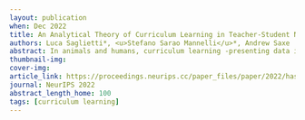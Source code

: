 ```yaml
---
layout: publication
when: Dec 2022
title: An Analytical Theory of Curriculum Learning in Teacher-Student Networks
authors: Luca Saglietti*, <u>Stefano Sarao Mannelli</u>*, Andrew Saxe
abstract: In animals and humans, curriculum learning -presenting data in a curated order- is critical to rapid learning and effective pedagogy. A long history of experiments has demonstrated the impact of curricula in a variety of animals but, despite its ubiquitous presence, a theoretical understanding of the phenomenon is still lacking. Surprisingly, in contrast to animal learning, curricula strategies are not widely used in machine learning and recent simulation studies reach the conclusion that curricula are moderately effective or ineffective in most cases. This stark difference in the importance of curriculum raises a fundamental theoretical question&colon; when and why does curriculum learning help? In this work, we analyse a prototypical neural network model of curriculum learning in the high-dimensional limit, employing statistical physics methods. We study a task in which a sparse set of informative features are embedded amidst a large set of noisy features. We analytically derive average learning trajectories for simple neural networks on this task, which establish a clear speed benefit for curriculum learning in the online setting. However, when training experiences can be stored and replayed (for instance, during sleep), the advantage of curriculum in standard neural networks disappears, in line with observations from the deep learning literature. Inspired by synaptic consolidation techniques developed to combat catastrophic forgetting, we investigate whether consolidating synapses at curriculum change points can boost the benefits of curricula. We derive generalisation performance as a function of consolidation strength (implemented as a Gaussian prior connecting learning phases), and show that this consolidation mechanism can yield a large improvement in test performance. Our reduced analytical descriptions help reconcile apparently conflicting empirical results, trace regimes where curriculum learning yields the largest gains, and provide experimentally-accessible predictions for the impact of task parameters on curriculum benefits. More broadly, our results suggest that fully exploiting a curriculum may require explicit consolidation at curriculum boundaries.
thumbnail-img:
cover-img:
article_link: https://proceedings.neurips.cc/paper_files/paper/2022/hash/84bad835faaf48f24d990072bb5b80ee-Abstract-Conference.html
journal: NeurIPS 2022
abstract_length_home: 100
tags: [curriculum learning]
---
```

